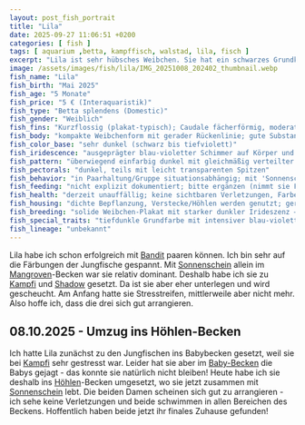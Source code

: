 ```yaml
---
layout: post_fish_portrait
title: "Lila"
date: 2025-09-27 11:06:51 +0200
categories: [ fish ]
tags: [ aquarium ,betta, kampffisch, walstad, lila, fisch ]
excerpt: "Lila ist sehr hübsches Weibchen. Sie hat ein schwarzes Grundkleid mit blau violettem Schimmer. Lila ist sehr neugierig und aktiv."
image: /assets/images/fish/lila/IMG_20251008_202402_thumbnail.webp
fish_name: "Lila"
fish_birth: "Mai 2025"
fish_age: "5 Monate"
fish_price: "5 € (Interaquaristik)"
fish_type: "Betta splendens (Domestic)"
fish_gender: "Weiblich"
fish_fins: "Kurzflossig (plakat‑typisch); Caudale fächerförmig, moderat breit und weitgehend symmetrisch; Dorsale kompakt; Analflosse kurz bis mittel; keine Doubletail-/Dumbo-Merkmale erkennbar"
fish_body: "kompakte Weibchenform mit gerader Rückenlinie; gute Substanz"
fish_color_base: "sehr dunkel (schwarz bis tiefviolett)"
fish_iridescence: "ausgeprägter blau‑violetter Schimmer auf Körper und Flossen (teal/royal‑blue), je nach Licht deutlich sichtbar"
fish_pattern: "überwiegend einfarbig dunkel mit gleichmäßig verteilter Irideszenz; keine klaren Marble‑Flecken"
fish_pectorals: "dunkel, teils mit leicht transparenten Spitzen"
fish_behavior: "in Paarhaltung/Gruppe situationsabhängig; mit 'Sonnenschein' anfangs dominanter, bei Kampfi & Shadow eher unterlegen und kurzzeitig mit Stressstreifen; aktuell ohne Stressstreifen; im Babybecken zeigte sie Jagdverhalten gegenüber Jungfischen"
fish_feeding: "nicht explizit dokumentiert; bitte ergänzen (nimmt sie Frost-/Trockenfutter zuverlässig? Lebendfutterpräferenz?)"
fish_health: "derzeit unauffällig; keine sichtbaren Verletzungen, Farbe kräftig; frühere Stressstreifen unter Gruppendruck inzwischen verschwunden"
fish_housing: "dichte Bepflanzung, Verstecke/Höhlen werden genutzt; geringe Strömung und abgedeckte Beckenoberfläche empfehlenswert; aktuell im Höhlen‑Becken zusammen mit Sonnenschein, beide nutzen alle Bereiche und tolerieren sich"
fish_breeding: "solide Weibchen‑Plakat mit starker dunkler Irideszenz – geeignet für Linien mit 'Black/Blue Metallic' Optik. Bereits erfolgreich mit Bandit verpaart: in der Nachzucht ist durch Bandits Marble/Metallic mit variablen Farbmustern zu rechnen (dunkle Metallics, Blau/Türkis, ggf. braun/kupferne Einschlüsse und Mask‑Anteile). Für eine stabil dunkle Linie wären Partner ohne starkes Marble sinnvoll."
fish_special_traits: "tiefdunkle Grundfarbe mit intensiver blau‑violetter Irideszenz; wirkt je nach Licht 'indigo'"
fish_lineage: "unbekannt"
---
```





Lila habe ich schon erfolgreich mit [Bandit](/fish/2025/09/29/fish_bandit) paaren können. Ich bin sehr auf die Färbungen der Jungfische gespannt. Mit
[Sonnenschein](/fish/2025/09/25/fish_sonnenschein) allein im [Mangroven](/tank/2025/09/30/tank_mangrove)-Becken war sie relativ dominant. Deshalb habe ich sie zu [Kampfi](/fish/2025/09/30/fish_kampfi) und [Shadow](/fish/2025/09/26/fish_shadow) gesetzt. Da
ist sie aber eher unterlegen und wird gescheucht. Am Anfang hatte sie Stresstreifen, mittlerweile aber nicht mehr. Also
hoffe ich, dass die drei sich gut arrangieren.

## 08.10.2025 - Umzug ins Höhlen-Becken
Ich hatte Lila zunächst zu den Jungfischen ins Babybecken gesetzt, weil sie bei [Kampfi](/fish/2025/09/30/fish_kampfi) sehr gestresst war. Leider hat sie aber im [Baby-Becken](/tank/2025/09/30/tank_babys) die Babys gejagt - das konnte sie natürlich nicht bleiben! Heute habe ich sie deshalb ins [Höhlen](/tank/2025/09/30/tank_hoehle)-Becken umgesetzt, wo sie jetzt zusammen mit [Sonnenschein](/fish/2025/09/25/fish_sonnenschein) lebt. Die beiden Damen scheinen sich gut zu arrangieren - ich sehe keine Verletzungen und beide schwimmen in allen Bereichen des Beckens. Hoffentlich haben beide jetzt ihr finales Zuhause gefunden!

